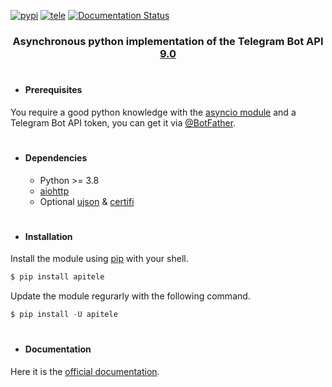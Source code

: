[![pypi](https://img.shields.io/badge/pypi-apitele-blue)](https://pypi.org/project/apitele/) [![tele](https://img.shields.io/badge/telegram-@paoligino-blue)](https://t.me/paoligino) [![Documentation Status](https://readthedocs.org/projects/apitele/badge/?version=latest)](https://apitele.readthedocs.io/?badge=latest)

<h3 align="center">Asynchronous python implementation of the Telegram Bot API <a href="https://core.telegram.org/bots/api#april-11-2025">9.0</a></h3>

#

* #### Prerequisites
You require a good python knowledge with the [asyncio module](https://docs.python.org/3/library/asyncio.html) and a Telegram Bot API token, you can get it via [@BotFather](https://t.me/botfather).

#

* #### Dependencies
  * Python >= 3.8
  * [aiohttp](https://github.com/aio-libs/aiohttp)
  * Optional [ujson](https://github.com/ultrajson/ultrajson) & [certifi](https://github.com/certifi/python-certifi)

#

* #### Installation

Install the module using [pip](https://pypi.org/project/apitele/) with your shell.

```powershell
$ pip install apitele
```

Update the module regurarly with the following command.

```powershell
$ pip install -U apitele
```

#

* #### Documentation
Here it is the [official documentation](https://apitele.readthedocs.io/).

